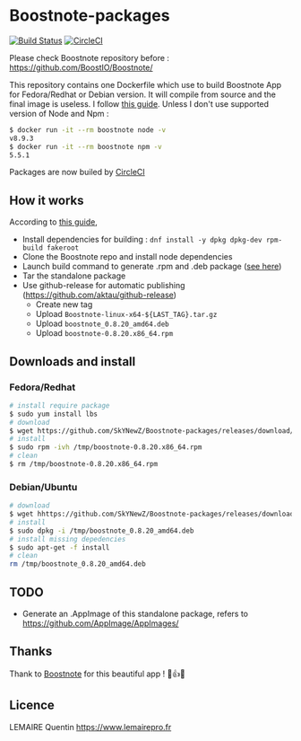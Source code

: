 # Boostnote-packages
[![Build Status](https://travis-ci.org/BoostIO/Boostnote.svg?branch=v0.8.20)](https://travis-ci.org/BoostIO/Boostnote)
[![CircleCI](https://circleci.com/gh/SkYNewZ/Boostnote-packages.svg?style=svg)](https://circleci.com/gh/SkYNewZ/Boostnote-packages)

Please check Boostnote repository before : https://github.com/BoostIO/Boostnote/

This repository contains one Dockerfile which use to build Boostnote App for Fedora/Redhat or Debian version.
It will compile from source and the final image is useless. I follow [this guide](https://github.com/BoostIO/Boostnote/blob/master/docs/build.md).
Unless I don't use supported version of Node and Npm :
```sh
$ docker run -it --rm boostnote node -v
v8.9.3
$ docker run -it --rm boostnote npm -v
5.5.1
```

Packages are now builed by [CircleCI](https://circleci.com/gh/SkYNewZ/Boostnote-packages)

## How it works
According to [this guide](https://github.com/BoostIO/Boostnote/blob/master/docs/build.md),
* Install dependencies for building : `dnf install -y dpkg dpkg-dev rpm-build fakeroot`
* Clone the Boostnote repo and install node dependencies
* Launch build command to generate .rpm and .deb package ([see here](https://github.com/BoostIO/Boostnote/blob/master/docs/build.md#make-own-distribution-packages-deb-rpm))
* Tar the standalone package
* Use github-release for automatic publishing (https://github.com/aktau/github-release)
  * Create new tag
  * Upload `Boostnote-linux-x64-${LAST_TAG}.tar.gz`
  * Upload `boostnote_0.8.20_amd64.deb`
  * Upload `boostnote-0.8.20.x86_64.rpm`

## Downloads and install
### Fedora/Redhat
```sh
# install require package
$ sudo yum install lbs
# download
$ wget https://github.com/SkYNewZ/Boostnote-packages/releases/download/v0.8.20/boostnote-0.8.20.x86_64.rpm -O /tmp/boostnote-0.8.20.x86_64.rpm
# install
$ sudo rpm -ivh /tmp/boostnote-0.8.20.x86_64.rpm
# clean
$ rm /tmp/boostnote-0.8.20.x86_64.rpm
```

### Debian/Ubuntu
```bash
# download
$ wget hhttps://github.com/SkYNewZ/Boostnote-packages/releases/download/v0.8.20/boostnote_0.8.20_amd64.deb -O /tmp/boostnote_0.8.20_amd64.deb
# install
$ sudo dpkg -i /tmp/boostnote_0.8.20_amd64.deb
# install missing depedencies
$ sudo apt-get -f install
# clean
rm /tmp/boostnote_0.8.20_amd64.deb
```

## TODO
* Generate an .AppImage of this standalone package, refers to https://github.com/AppImage/AppImages/

## Thanks
Thank to [Boostnote](https://github.com/BoostIO/Boostnote/) for this beautiful app ! :clap::+1::wink:

## Licence
LEMAIRE Quentin https://www.lemairepro.fr
